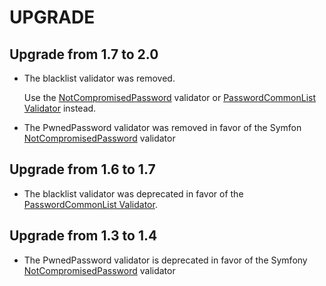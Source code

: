 UPGRADE
=======

## Upgrade from 1.7 to 2.0

* The blacklist validator was removed.

  Use the [NotCompromisedPassword](https://symfony.com/doc/current/reference/constraints/NotCompromisedPassword.html)
  validator or [PasswordCommonList Validator](https://github.com/rollerworks/password-common-list) instead.

* The PwnedPassword validator was removed in favor of the Symfon
  [NotCompromisedPassword](https://symfony.com/doc/current/reference/constraints/NotCompromisedPassword.html) validator

## Upgrade from 1.6 to 1.7

* The blacklist validator was deprecated in favor of the [PasswordCommonList Validator](https://github.com/rollerworks/password-common-list).

## Upgrade from 1.3 to 1.4

* The PwnedPassword validator is deprecated in favor of the Symfony [NotCompromisedPassword](https://symfony.com/doc/current/reference/constraints/NotCompromisedPassword.html) validator

